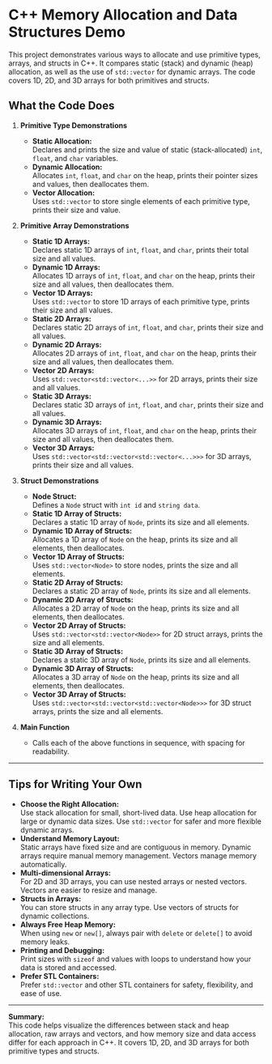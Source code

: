 # C++ Memory Allocation and Data Structures Demo

This project demonstrates various ways to allocate and use primitive types, arrays, and structs in C++. It compares static (stack) and dynamic (heap) allocation, as well as the use of `std::vector` for dynamic arrays. The code covers 1D, 2D, and 3D arrays for both primitives and structs.

## What the Code Does

1. **Primitive Type Demonstrations**
    - **Static Allocation:**  
      Declares and prints the size and value of static (stack-allocated) `int`, `float`, and `char` variables.
    - **Dynamic Allocation:**  
      Allocates `int`, `float`, and `char` on the heap, prints their pointer sizes and values, then deallocates them.
    - **Vector Allocation:**  
      Uses `std::vector` to store single elements of each primitive type, prints their size and value.

2. **Primitive Array Demonstrations**
    - **Static 1D Arrays:**  
      Declares static 1D arrays of `int`, `float`, and `char`, prints their total size and all values.
    - **Dynamic 1D Arrays:**  
      Allocates 1D arrays of `int`, `float`, and `char` on the heap, prints their size and all values, then deallocates them.
    - **Vector 1D Arrays:**  
      Uses `std::vector` to store 1D arrays of each primitive type, prints their size and all values.
    - **Static 2D Arrays:**  
      Declares static 2D arrays of `int`, `float`, and `char`, prints their size and all values.
    - **Dynamic 2D Arrays:**  
      Allocates 2D arrays of `int`, `float`, and `char` on the heap, prints their size and all values, then deallocates them.
    - **Vector 2D Arrays:**  
      Uses `std::vector<std::vector<...>>` for 2D arrays, prints their size and all values.
    - **Static 3D Arrays:**  
      Declares static 3D arrays of `int`, `float`, and `char`, prints their size and all values.
    - **Dynamic 3D Arrays:**  
      Allocates 3D arrays of `int`, `float`, and `char` on the heap, prints their size and all values, then deallocates them.
    - **Vector 3D Arrays:**  
      Uses `std::vector<std::vector<std::vector<...>>>` for 3D arrays, prints their size and all values.

3. **Struct Demonstrations**
    - **Node Struct:**  
      Defines a `Node` struct with `int id` and `string data`.
    - **Static 1D Array of Structs:**  
      Declares a static 1D array of `Node`, prints its size and all elements.
    - **Dynamic 1D Array of Structs:**  
      Allocates a 1D array of `Node` on the heap, prints its size and all elements, then deallocates.
    - **Vector 1D Array of Structs:**  
      Uses `std::vector<Node>` to store nodes, prints the size and all elements.
    - **Static 2D Array of Structs:**  
      Declares a static 2D array of `Node`, prints its size and all elements.
    - **Dynamic 2D Array of Structs:**  
      Allocates a 2D array of `Node` on the heap, prints its size and all elements, then deallocates.
    - **Vector 2D Array of Structs:**  
      Uses `std::vector<std::vector<Node>>` for 2D struct arrays, prints the size and all elements.
    - **Static 3D Array of Structs:**  
      Declares a static 3D array of `Node`, prints its size and all elements.
    - **Dynamic 3D Array of Structs:**  
      Allocates a 3D array of `Node` on the heap, prints its size and all elements, then deallocates.
    - **Vector 3D Array of Structs:**  
      Uses `std::vector<std::vector<std::vector<Node>>>` for 3D struct arrays, prints the size and all elements.

4. **Main Function**
    - Calls each of the above functions in sequence, with spacing for readability.

---

## Tips for Writing Your Own

- **Choose the Right Allocation:**  
  Use stack allocation for small, short-lived data. Use heap allocation for large or dynamic data sizes. Use `std::vector` for safer and more flexible dynamic arrays.
- **Understand Memory Layout:**  
  Static arrays have fixed size and are contiguous in memory. Dynamic arrays require manual memory management. Vectors manage memory automatically.
- **Multi-dimensional Arrays:**  
  For 2D and 3D arrays, you can use nested arrays or nested vectors. Vectors are easier to resize and manage.
- **Structs in Arrays:**  
  You can store structs in any array type. Use vectors of structs for dynamic collections.
- **Always Free Heap Memory:**  
  When using `new` or `new[]`, always pair with `delete` or `delete[]` to avoid memory leaks.
- **Printing and Debugging:**  
  Print sizes with `sizeof` and values with loops to understand how your data is stored and accessed.
- **Prefer STL Containers:**  
  Prefer `std::vector` and other STL containers for safety, flexibility, and ease of use.

---

**Summary:**  
This code helps visualize the differences between stack and heap allocation, raw arrays and vectors, and how memory size and data access differ for each approach in C++. It covers 1D, 2D, and 3D arrays for both primitive types and structs.